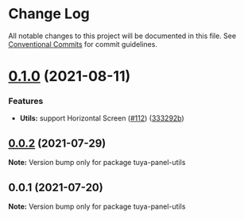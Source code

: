 # Change Log

All notable changes to this project will be documented in this file.
See [Conventional Commits](https://conventionalcommits.org) for commit guidelines.

# [0.1.0](https://github.com/tuya/tuya-panel-kit/compare/tuya-panel-utils@0.0.2...tuya-panel-utils@0.1.0) (2021-08-11)


### Features

* **Utils:** support Horizontal Screen ([#112](https://github.com/tuya/tuya-panel-kit/issues/112)) ([333292b](https://github.com/tuya/tuya-panel-kit/commit/333292be723e91136857979018d4795dc3d16ec1))





## [0.0.2](https://github.com/tuya/tuya-panel-kit/compare/tuya-panel-utils@0.0.1...tuya-panel-utils@0.0.2) (2021-07-29)

**Note:** Version bump only for package tuya-panel-utils





## 0.0.1 (2021-07-20)

**Note:** Version bump only for package tuya-panel-utils
